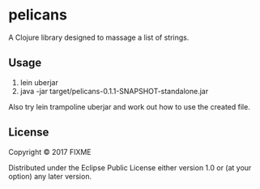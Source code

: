 # pelicans

A Clojure library designed to massage a list of strings.

## Usage
<ol>
<li>lein  uberjar
</li><li>java -jar target/pelicans-0.1.1-SNAPSHOT-standalone.jar
</li>
</ol>

Also try lein trampoline uberjar and work out how to use the created file.
## License

Copyright © 2017 FIXME

Distributed under the Eclipse Public License either version 1.0 or (at
your option) any later version.
